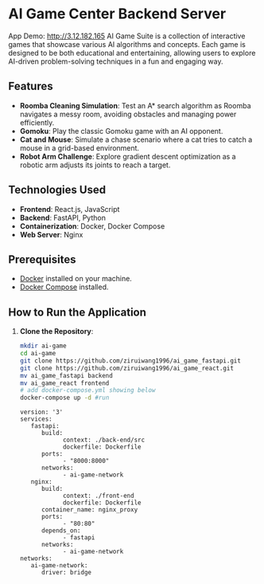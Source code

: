 # AI Game Center Backend Server 

App Demo: http://3.12.182.165
AI Game Suite is a collection of interactive games that showcase various AI algorithms and concepts. Each game is designed to be both educational and entertaining, allowing users to explore AI-driven problem-solving techniques in a fun and engaging way.

## Features

- **Roomba Cleaning Simulation**: Test an A* search algorithm as Roomba navigates a messy room, avoiding obstacles and managing power efficiently.
- **Gomoku**: Play the classic Gomoku game with an AI opponent.
- **Cat and Mouse**: Simulate a chase scenario where a cat tries to catch a mouse in a grid-based environment.
- **Robot Arm Challenge**: Explore gradient descent optimization as a robotic arm adjusts its joints to reach a target.

## Technologies Used

- **Frontend**: React.js, JavaScript
- **Backend**: FastAPI, Python
- **Containerization**: Docker, Docker Compose
- **Web Server**: Nginx

## Prerequisites

- [Docker](https://www.docker.com/) installed on your machine.
- [Docker Compose](https://docs.docker.com/compose/) installed.

## How to Run the Application

1. **Clone the Repository**:
   ```bash
   mkdir ai-game
   cd ai-game
   git clone https://github.com/ziruiwang1996/ai_game_fastapi.git 
   git clone https://github.com/ziruiwang1996/ai_game_react.git 
   mv ai_game_fastapi backend
   mv ai_game_react frontend
   # add docker-compose.yml showing below
   docker-compose up -d #run
   ```

   ```
   version: '3'
   services:
      fastapi:
         build: 
               context: ./back-end/src
               dockerfile: Dockerfile
         ports:
               - "8000:8000"
         networks:
               - ai-game-network
      nginx:
         build: 
               context: ./front-end
               dockerfile: Dockerfile
         container_name: nginx_proxy
         ports:
               - "80:80"
         depends_on:
               - fastapi
         networks:
               - ai-game-network
   networks:
      ai-game-network:
         driver: bridge